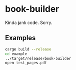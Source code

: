 # book-builder

Kinda jank code. Sorry.

## Examples

```sh
cargo build --release
cd example
../target/release/book-builder
open test_pages.pdf
```

